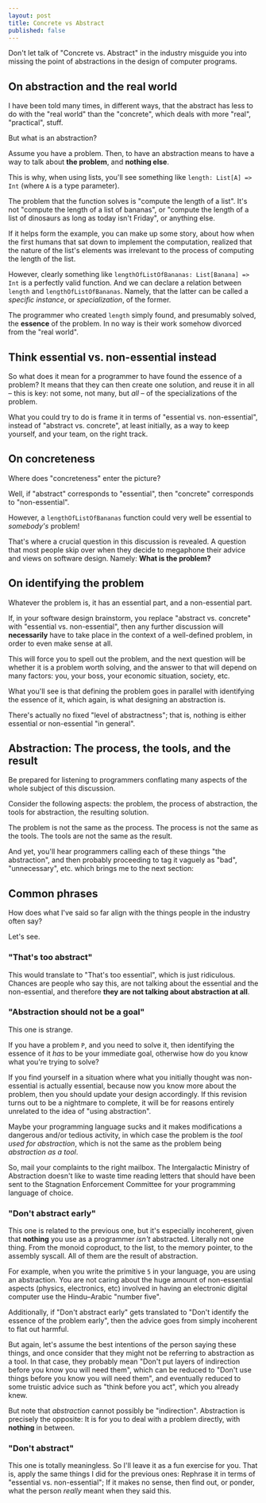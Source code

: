 ```yaml
---
layout: post
title: Concrete vs Abstract
published: false
---
```


Don't let talk of "Concrete vs. Abstract" in the industry misguide you 
into missing the point of abstractions in the design of computer programs.

## On abstraction and the real world

I have been told many times, in different ways, that the abstract has 
less to do with the "real world" than the "concrete", which deals 
with more "real", "practical", stuff.

But what is an abstraction? 

Assume you have a problem. Then, to have an abstraction means to have a 
way to talk about **the problem**, and **nothing else**. 

This is why, when using lists, you'll see something like `length: List[A] => Int` 
(where `A` is a type parameter).

The problem that the function solves is "compute the length of a list". It's not 
"compute the length of a list of bananas", or "compute the length of a list of dinosaurs as 
long as today isn't Friday", or anything else.

If it helps form the example, you can make up some story, about how when the first humans 
that sat down to implement the computation, realized that the nature of 
the list's elements was irrelevant to the process of computing the length of the list.

However, clearly something like `lengthOfListOfBananas: List[Banana] => Int` is a perfectly 
valid function. And we can declare a relation between `length` and `lengthOfListOfBananas`. 
Namely, that the latter can be called a *specific instance*, or *specialization*, of the former. 

The programmer who created `length` simply found, and presumably solved, the **essence** of the problem. 
In no way is their work somehow divorced from the "real world".

## Think essential vs. non-essential instead

So what does it mean for a programmer to have found the essence of a problem? 
It means that they can then create one solution, and reuse it in all – this is 
key: not some, not many, but *all* – of the specializations of the problem.

What you could try to do is frame it in terms of "essential vs. non-essential", 
instead of "abstract vs. concrete", at least initially, as a way to keep yourself, 
and your team, on the right track. 

## On concreteness

Where does "concreteness" enter the picture?

Well, if "abstract" corresponds to "essential", then "concrete" corresponds to "non-essential".

However, a `lengthOfListOfBananas` function could very well be essential to *somebody's* problem!

That's where a crucial question in this discussion is revealed. A question that 
most people skip over when they decide to megaphone their advice and views on 
software design. Namely: **What is the problem?**

## On identifying the problem

Whatever the problem is, it has an essential part, and a non-essential part. 

If, in your software design brainstorm, you replace "abstract vs. concrete" 
with "essential vs. non-essential", then any further discussion will **necessarily** 
have to take place in the context of a well-defined problem, in order to even 
make sense at all. 

This will force you to spell out the problem, and the next question will be 
whether it is a problem worth solving, and the answer to that will depend on 
many factors: you, your boss, your economic situation, society, etc.

What you'll see is that defining the problem goes in parallel with 
identifying the essence of it, which again, is what designing an 
abstraction is.

There's actually no fixed "level of abstractness"; that is, nothing 
is either essential or non-essential "in general".

## Abstraction: The process, the tools, and the result

Be prepared for listening to programmers conflating many aspects of the 
whole subject of this discussion.

Consider the following aspects: the problem, the process of abstraction, 
the tools for abstraction, the resulting solution.

The problem is not the same as the process. The process is not the same as the tools. The tools are not the same as the result.

And yet, you'll hear programmers calling each of these things "the abstraction", and
then probably proceeding to tag it vaguely as "bad", "unnecessary", etc. which 
brings me to the next section:

## Common phrases

How does what I've said so far align with the things people in 
the industry often say? 

Let's see.

### "That's too abstract"

This would translate to "That's too essential", which is just ridiculous. 
Chances are people who say this, are not talking about the essential and 
the non-essential, and therefore **they are not talking about abstraction at all**.

### "Abstraction should not be a goal"

This one is strange. 

If you have a problem `P`, and you need to solve it, then identifying the 
essence of it *has* to be your immediate goal, otherwise how do you know what 
you're trying to solve?

If you find yourself in a situation where what you initially thought was non-essential 
is actually essential, because now you know more about the problem, then you 
should update your design accordingly. If this revision turns out to 
be a nightmare to complete, it will be for reasons entirely unrelated to the 
idea of "using abstraction".

Maybe your programming language sucks and it makes modifications a dangerous 
and/or tedious activity, in which case the problem is the *tool used for abstraction*, 
which is not the same as the problem being *abstraction as a tool*.

So, mail your complaints to the right mailbox. The Intergalactic Ministry of Abstraction 
doesn't like to waste time reading letters that should have been sent to 
the Stagnation Enforcement Committee for your programming language of choice.

### "Don't abstract early"

This one is related to the previous one, but it's especially incoherent, given 
that **nothing** you use as a programmer *isn't* abstracted. Literally not one thing. 
From the monoid coproduct, to the list, to the memory pointer, to the assembly syscall. 
All of them are the result of abstraction.

For example, when you write the primitive `5` in your language, you are using an abstraction. 
You are not caring about the huge amount of non-essential aspects (physics, electronics, etc) 
involved in having an electronic digital computer use the Hindu–Arabic "number five".

Additionally, if "Don't abstract early" gets translated to "Don't identify the 
essence of the problem early", then the advice goes from simply incoherent 
to flat out harmful.

But again, let's assume the best intentions of the person saying these things, and once 
consider that they might not be referring to abstraction as a tool. In that case, 
they probably mean "Don't put layers of indirection before you know you will need them", 
which can be reduced to "Don't use things before you know you will need them", and eventually 
reduced to some truistic advice such as "think before you act", which you already knew.

But note that *abstraction* cannot possibly be "indirection". Abstraction is precisely 
the opposite: It is for you to deal with a problem directly, with **nothing** in
between.

### "Don't abstract"

This one is totally meaningless. So I'll leave it as a fun exercise for 
you. That is, apply the same things I did for the previous ones: Rephrase 
it in terms of "essential vs. non-essential"; If it makes no sense, then
find out, or ponder, what the person *really* meant when they said this.
